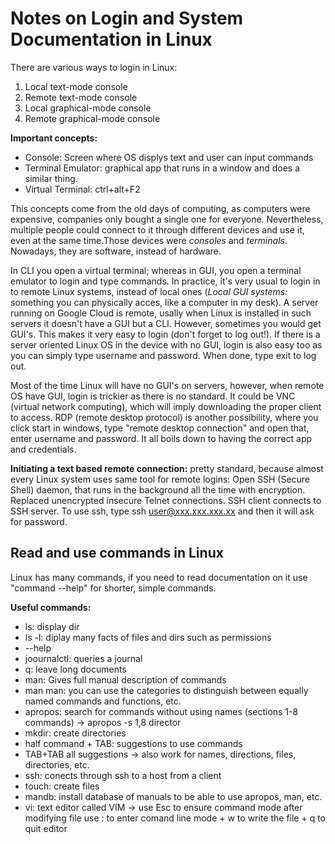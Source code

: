 # Notes on Login and System Documentation in Linux

There are various ways to login in Linux: 
1. Local text-mode console
2. Remote text-mode console
3. Local graphical-mode console
4. Remote graphical-mode console

**Important concepts:**
- Console: Screen where OS displys text and user can input commands
- Terminal Emulator: graphical app that runs in a window and does a similar thing.
- Virtual Terminal: ctrl+alt+F2

This concepts come from the old days of computing, as computers were expensive, companies only bought a single one for everyone. Nevertheless, multiple people could connect to it through different devices and use it, even at the same time.Those devices were *consoles* and *terminals*. Nowadays, they are software, instead of hardware. 

In CLI you open a virtual terminal; whereas in GUI, you open a terminal emulator to login and type commands. In practice, it's very usual to login in to remote Linux systems, instead of local ones (*Local GUI systems:* something you can physically acces, like a computer in my desk). A server running on Google Cloud is remote, usally when Linux is installed in such servers it doesn't have a GUI but a CLI. However, sometimes you would get GUI's. This makes it very easy to login (don't forget to log out!). If there is a server oriented Linux OS in the device with no GUI, login is also easy too as you can simply type username and password. When done, type exit to log out. 

Most of the time Linux will have no GUI's on servers, however, when remote OS have GUI, login is trickier as there is no standard. It could be VNC (virtual network computing), which will imply downloading the proper client to access. RDP (remote desktop protocol) is another possibility, where you click start in windows, type "remote desktop connection" and open that, enter username and password. It all boils down to having the correct app and credentials.

**Initiating a text based remote connection:** pretty standard, because almost every Linux system uses same tool for remote logins: Open SSH (Secure Shell) daemon, that runs in the background all the time with encryption. Replaced unencrypted insecure Telnet connections. SSH client connects to SSH server. To use ssh, type ssh user@xxx.xxx.xxx.xx and then it will ask for password. 

## Read and use commands in Linux

Linux has many commands, if you need to read documentation on it use "command --help" for shorter, simple commands. 

**Useful commands:** 
- ls: display dir
- ls -l: diplay many facts of files and dirs such as permissions
- --help
- joournalctl: queries a journal
- q: leave long documents
- man: Gives full manual description of commands
- man man: you can use the categories to distinguish between equally named commands and functions, etc.
- apropos: search for commands without using names (sections 1-8 commands) -> apropos -s 1,8 director
- mkdir: create directories
- half command + TAB: suggestions to use commands
- TAB+TAB all suggestions -> also work for names, directions, files, directories, etc.
- ssh: conects through ssh to a host from a client
- touch: create files
- mandb: install database of manuals to be able to use apropos, man, etc.
- vi: text editor called VIM -> use Esc to ensure command mode after modifying file use : to enter comand line mode + w to write the file + q to quit editor
